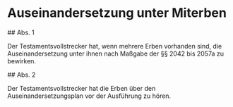 # Auseinandersetzung unter Miterben



\#\# Abs. 1

 Der Testamentsvollstrecker hat, wenn mehrere Erben vorhanden sind, die Auseinandersetzung unter ihnen nach Maßgabe der §§ 2042 bis 2057a zu bewirken.

\#\# Abs. 2

 Der Testamentsvollstrecker hat die Erben über den Auseinandersetzungsplan vor der Ausführung zu hören. 

